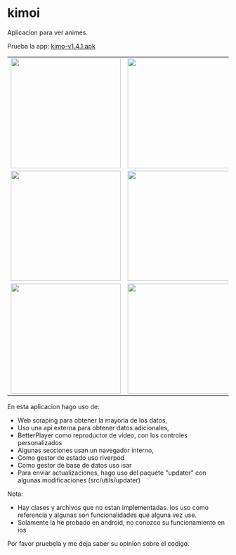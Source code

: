 # kimoi

Aplicacion para ver animes. 

Prueba la app: [kimo-v1.4.1.apk](https://github.com/yon30c/kimoi/releases/download/v1.4.1-beta/kimo-V1.4.1.apk)



<table>
   <tr>
      <td>
         <img width="250px" src="https://github.com/yon30c/kimoi/assets/83658386/bc95eab9-9802-453a-956c-5812c2a13cb8">
      </td>
      <td>
         <img width="250px" src="https://github.com/yon30c/kimoi/assets/83658386/382cc902-4dd3-4c35-8edc-1e31c4f535a4">
      </td>
      <td>
         <img width="250px" src="https://github.com/yon30c/kimoi/assets/83658386/3600aa5e-bce3-46d3-bf4c-cd16c089c132">
      </td>
      <td>
         <img width="250px" src="https://github.com/yon30c/kimoi/assets/83658386/73c6c052-eb47-426b-95ea-b2397a7c1fad">
      </td>
      <td>
         <img width="250px" src="https://github.com/yon30c/kimoi/assets/83658386/67050858-368b-42f6-b150-814fb75ff37a">
      </td>
   </tr>
   <tr>
      <td>
         <img width="250px" src="https://github.com/yon30c/kimoi/assets/83658386/d3d943f5-80c7-46a4-96ae-234f56f901a9">
      </td>
      <td>
         <img width="250px" src="https://github.com/yon30c/kimoi/assets/83658386/855b75a2-94c1-452f-ad57-8daa74dbd09e">
      </td>
      <td>
         <img width="250px" src="https://github.com/yon30c/kimoi/assets/83658386/221df0ac-0299-4593-b865-6e65019f8442">
      </td>
      <td>
         <img width="250px" src="https://github.com/yon30c/kimoi/assets/83658386/e699c1dc-f6de-474f-b2d3-e84fcd7e455a">
      </td>
      <td>
         <img width="250px" src="https://github.com/yon30c/kimoi/assets/83658386/59ee012b-88a4-48b0-a19e-78e22d157f5c">
      </td>
   </tr>
   <tr>
      <td>
         <img width="250px" src="https://github.com/yon30c/kimoi/assets/83658386/b1aa5230-8cf4-428d-a835-c9fa8f023a15">
      </td>
      <td>
         <img width="250px" src="https://github.com/yon30c/kimoi/assets/83658386/2b4f1b47-8606-4b91-a3b6-b7589e24abbf">
      </td>
      <td>
         <img width="250px" src="https://github.com/yon30c/kimoi/assets/83658386/1476c6ad-f47d-49b1-b237-477ffcc87c11">
      </td>
     <td>
         <img width="250px" src="https://github.com/yon30c/kimoi/assets/83658386/6f9a0b1c-57b5-40fb-8fcc-6bd14acdd0e7">
      </td>
     <td>
         <img width="250px" src="https://github.com/yon30c/kimoi/assets/83658386/f7ae7ee3-dfe3-464d-a0eb-020161f1de03">
      </td>
    </tr>	
</table>




En esta aplicacion hago uso de:

- Web scraping para obtener la mayoria de los datos,
- Uso una api externa para obtener datos adicionales,
- BetterPlayer como reproductor de video, con los controles personalizados
- Algunas secciones usan un navegador interno,
- Como gestor de estado uso riverpod
- Como gestor de base de datos uso isar
- Para enviar actualizaciones, hago uso del paquete "updater" con algunas modificaciones (src/utils/updater)

Nota: 
- Hay clases y archivos que no estan implementadas. los uso como referencia
y algunas son funcionalidades que alguna vez use.
- Solamente la he probado en android, no conozco su funcionamiento en ios

Por favor pruebela y me deja saber su opinion sobre el codigo.
